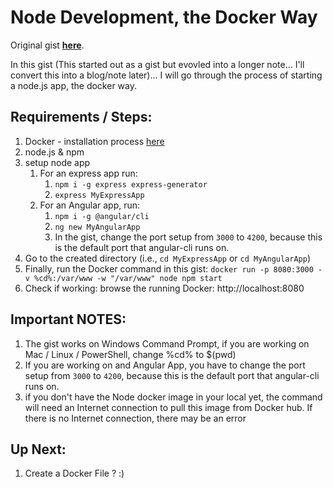 # Node Development, the Docker Way
Original gist [**here**](https://gist.github.com/ayoayco/e1817aa6180f7325b52f17a132f9a388).

In this gist (This started out as a gist but evovled into a longer note... I'll convert this into a blog/note later)... I will go through the process of starting a node.js app, the docker way.

## Requirements / Steps:
1. Docker - installation process [here](https://docs.docker.com)
1. node.js & npm
5. setup node app
    1. For an express app run:
        1. `npm i -g express express-generator`
        2. `express MyExpressApp`
    2. For an Angular app, run:
        1. `npm i -g @angular/cli`
        2. `ng new MyAngularApp`
        3. In the gist, change the port setup from `3000` to `4200`, because this is the default port that angular-cli runs on.
6. Go to the created directory (i.e., `cd MyExpressApp` or `cd MyAngularApp`)
7. Finally, run the Docker command in this gist: `docker run -p 8080:3000 -v %cd%:/var/www -w "/var/www" node npm start`
8. Check if working: browse the running Docker: http://localhost:8080 

## Important NOTES:
1. The gist works on Windows Command Prompt, if you are working on Mac / Linux / PowerShell, change %cd% to $(pwd)
2. If you are working on and Angular App, you have to change the port setup from `3000` to `4200`, because this is the default port that angular-cli runs on.
3. if you don't have the Node docker image in your local yet, the command will need an Internet connection to pull this image from Docker hub. If there is no Internet connection, there may be an error

## Up Next:
1. Create a Docker File ? :)